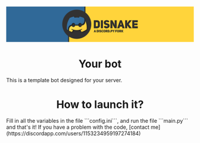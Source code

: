[![Disnake Banner](https://raw.githubusercontent.com/DisnakeDev/disnake/master/assets/banner.png)](https://disnake.dev/)

<h1 align="center">Your bot</h1>
This is a template bot designed for your server.
<h1 align="center">How to launch it?</h1>
Fill in all the variables in the file ```config.ini```, and run the file ```main.py``` and that's it!
If you have a problem with the code, [contact me](https://discordapp.com/users/1153234959197274184)
